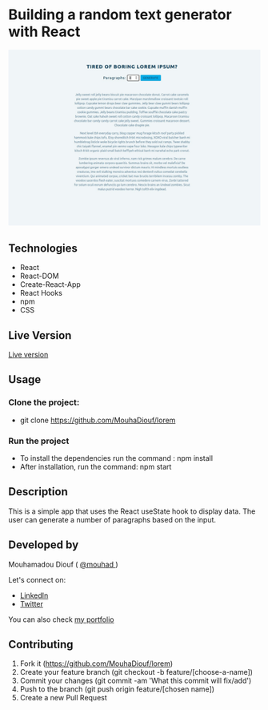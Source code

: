 # Building a random text generator with React
![screenshot](./src/screenshot.jpg)


## Technologies

- React
- React-DOM
- Create-React-App
- React Hooks
- npm
- CSS

## Live Version
<a href="https://lorem-mo.netlify.app/" target="_blank"> Live version </a>

## Usage

### Clone the project:
- git clone https://github.com/MouhaDiouf/lorem

### Run the project
- To install the dependencies run the command : npm install
- After installation, run the command: npm start


## Description

This is a simple app that uses the React useState hook to display data. The user can generate a number of paragraphs based on the input. 


## Developed by

Mouhamadou Diouf ( <a href="https://github.com/MouhaDiouf"> @mouhad </a>)

Let's connect on:

- <a href="https://www.linkedin.com/in/mouha-diouf/" target="_blank"> LinkedIn </a>
- <a href="https://twitter.com/mouhamadiouf" target="_blank"> Twitter</a>

You can also check <a href="https://mouhadiouf.com/" target="_blank"> my portfolio </a>


## Contributing

1. Fork it (https://github.com/MouhaDiouf/lorem)
2. Create your feature branch (git checkout -b feature/[choose-a-name])
3. Commit your changes (git commit -am 'What this commit will fix/add')
4. Push to the branch (git push origin feature/[chosen name])
5. Create a new Pull Request